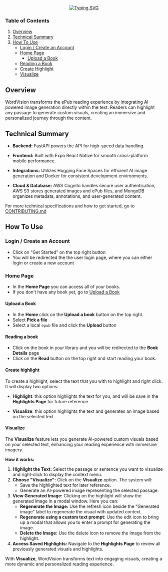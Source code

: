 <div align="center">

[![Typing SVG](https://readme-typing-svg.herokuapp.com?font=Fira+Code&weight=500&size=47&letterSpacing=.2rem&pause=1000&color=CDCAC6&vCenter=true&width=456&height=104&lines=WordVision)](https://git.io/typing-svg)

</div>

### Table of Contents

1. [Overview](#overview)
2. [Technical Summary](#technical-summary)
3. [How To Use](#how-to-use)
   - [Login / Create an Account](#login--create-an-account)
   - [Home Page](#home-page)
     - [Upload a Book](#upload-a-book)
   - [Reading a Book](#reading-a-book)
   - [Create Highlight](#create-highlight)
   - [Visualize](#visualize)

## Overview

WordVision transforms the ePub reading experience by integrating AI-powered image generation directly within the text. Readers can highlight any passage to generate custom visuals, creating an immersive and personalized journey through the content.

## Technical Summary

- **Backend:** FastAPI powers the API for high-speed data handling.

- **Frontend:** Built with Expo React Native for smooth cross-platform mobile performance.

- **Integrations:** Utilizes Hugging Face Spaces for efficient AI image generation and Docker for consistent development environments.

- **Cloud & Database:** AWS Cognito handles secure user authentication, AWS S3 stores generated images and ePub files, and MongoDB organizes metadata, annotations, and user-generated content.

For more technical specifications and how to get started, go to [CONTRIBUTING.md](./CONTRIBUITING.md)

## How To Use

### Login / Create an Account

- Click on "Get Started" on the top right button
- You will be redirected the the user login page, where you can either login or create a new account

### Home Page

- In the **Home Page** you can access all of your books.
- If you don't have any book yet, go to [Upload a Book](#upload-a-book)

#### Upload a Book

- In the **Home** click on the **Upload a book** button on the top right.
- Select **Pick a file**
- Select a local `epub` file and click the **Upload** button

#### Reading a book

- Click on the book in your library and you will be redirected to the **Book Details** page
- Click on the **Read** button on the top right and start reading your book.

#### Create highlight

To create a highlight, select the text that you with to highlight and right click. It will display two options:

- **Highlight**: this option highlights the text for you, and will be save in the **Highlights Page** for future reference

- **Visualize**: this option highlights the text and generates an image based on the selected text.

#### Visualize

The **Visualize** feature lets you generate AI-powered custom visuals based on your selected text, enhancing your reading experience with immersive imagery.

**How it works:**

1. **Highlight the Text:** Select the passage or sentence you want to visualize and right-click to display the context menu.
2. **Choose "Visualize":** Click on the **Visualize** option. The system will:
   - Save the highlighted text for later reference.
   - Generate an AI-powered image representing the selected passage.
3. **View Generated Image:** Clicking on the highlight will show the generated image in a modal window. Here you can:
   - **Regenerate the Image:** Use the refresh icon beside the "Generated image" label to regenerate the visual with updated context.
   - **Regenerate using a custom text prompt:** Use the edit icon to bring up a modal that allows you to enter a prompt for generating the image.
   - **Delete the Image:** Use the delete icon to remove the image from the highlight.
4. **Access Saved Highlights:** Navigate to the **Highlights Page** to review all previously generated visuals and highlights.

With **Visualize**, WordVision transforms text into engaging visuals, creating a more dynamic and personalized reading experience.
